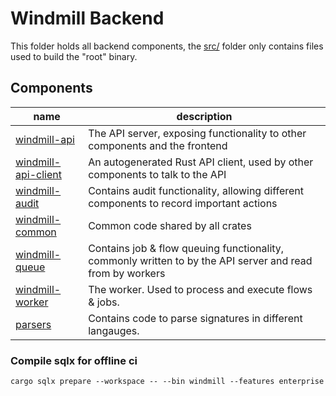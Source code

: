 # Windmill Backend

This folder holds all backend components, the [src/](./src/) folder only
contains files used to build the "root" binary.

## Components

| name                                          | description                                                                                               |
| --------------------------------------------- | --------------------------------------------------------------------------------------------------------- |
| [windmill-api](./windmill-api/)               | The API server, exposing functionality to other components and the frontend                               |
| [windmill-api-client](./windmill-api-client/) | An autogenerated Rust API client, used by other components to talk to the API                             |
| [windmill-audit](./windmill-audit/)           | Contains audit functionality, allowing different components to record important actions                   |
| [windmill-common](./windmill-common/)         | Common code shared by all crates                                                                          |
| [windmill-queue](./windmill-queue/)           | Contains job & flow queuing functionality, commonly written to by the API server and read from by workers |
| [windmill-worker](./windmill-worker/)         | The worker. Used to process and execute flows & jobs.                                                     |
| [parsers](./parsers/)                         | Contains code to parse signatures in different langauges.                                                 |

### Compile sqlx for offline ci

```
cargo sqlx prepare --workspace -- --bin windmill --features enterprise
```

